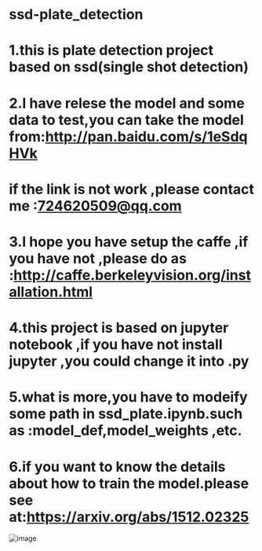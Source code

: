  # ssd-plate_detection

 # 1.this is plate detection project based on ssd(single shot detection)

 # 2.I have relese the model and some data to test,you can take the model from:http://pan.baidu.com/s/1eSdqHVk
 #   if the link is not work ,please contact me :724620509@qq.com

 # 3.I hope you have setup the caffe ,if you have not ,please do as :http://caffe.berkeleyvision.org/installation.html

 # 4.this project is based on jupyter notebook ,if you have not install jupyter ,you could change it into .py
 
 # 5.what is more,you have to modeify some path in ssd_plate.ipynb.such as :model_def,model_weights ,etc.
 
 # 6.if you want to know the details about how to train the model.please see at:https://arxiv.org/abs/1512.02325 

 ![image](https://github.com/hyh21521038/ssd-plate_detection/blob/master/result/1.png)
